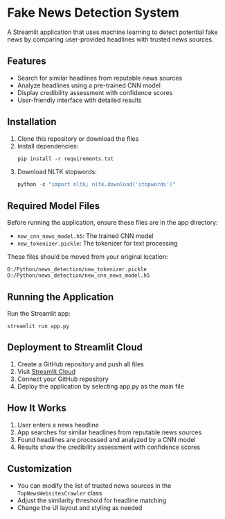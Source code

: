 # Fake News Detection System

A Streamlit application that uses machine learning to detect potential fake news by comparing user-provided headlines with trusted news sources.

## Features

- Search for similar headlines from reputable news sources
- Analyze headlines using a pre-trained CNN model
- Display credibility assessment with confidence scores
- User-friendly interface with detailed results

## Installation

1. Clone this repository or download the files
2. Install dependencies:
   ```
   pip install -r requirements.txt
   ```
3. Download NLTK stopwords:
   ```python
   python -c "import nltk; nltk.download('stopwords')"
   ```

## Required Model Files

Before running the application, ensure these files are in the app directory:
- `new_cnn_news_model.h5`: The trained CNN model
- `new_tokenizer.pickle`: The tokenizer for text processing

These files should be moved from your original location:
```
D:/Python/news_detection/new_tokenizer.pickle
D:/Python/news_detection/new_cnn_news_model.h5
```

## Running the Application

Run the Streamlit app:
```
streamlit run app.py
```

## Deployment to Streamlit Cloud

1. Create a GitHub repository and push all files
2. Visit [Streamlit Cloud](https://streamlit.io/cloud)
3. Connect your GitHub repository
4. Deploy the application by selecting app.py as the main file

## How It Works

1. User enters a news headline
2. App searches for similar headlines from reputable news sources
3. Found headlines are processed and analyzed by a CNN model
4. Results show the credibility assessment with confidence scores

## Customization

- You can modify the list of trusted news sources in the `TopNewsWebsitesCrawler` class
- Adjust the similarity threshold for headline matching
- Change the UI layout and styling as needed